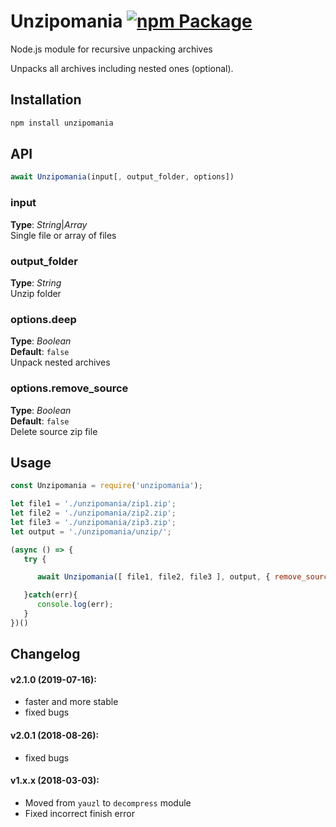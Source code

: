 # Unzipomania [![npm Package](https://img.shields.io/npm/v/unzipomania.svg)](https://www.npmjs.org/package/unzipomania)

Node.js module for recursive unpacking archives

Unpacks all archives including nested ones (optional).


## Installation
```bash
npm install unzipomania
```



## API
```javascript
await Unzipomania(input[, output_folder, options])
```

### input   
**Type**: _String_|_Array_   
Single file or array of files 

### output_folder   
**Type**: _String_   
Unzip folder 


### options.deep   
**Type**: _Boolean_   
**Default**: `false`   
Unpack nested archives  


### options.remove_source  
**Type**: _Boolean_   
**Default**: `false`   
Delete source zip file 



## Usage
```javascript
const Unzipomania = require('unzipomania');

let file1 = './unzipomania/zip1.zip';
let file2 = './unzipomania/zip2.zip';
let file3 = './unzipomania/zip3.zip';
let output = './unzipomania/unzip/';

(async () => {
   try {

      await Unzipomania([ file1, file2, file3 ], output, { remove_source: true });

   }catch(err){
      console.log(err);
   }
})()

```


## Changelog 
#### v2.1.0 (2019-07-16):
- faster and more stable
- fixed bugs

#### v2.0.1 (2018-08-26):
- fixed bugs

#### v1.x.x (2018-03-03):
- Moved from `yauzl` to `decompress` module 
- Fixed incorrect finish error



